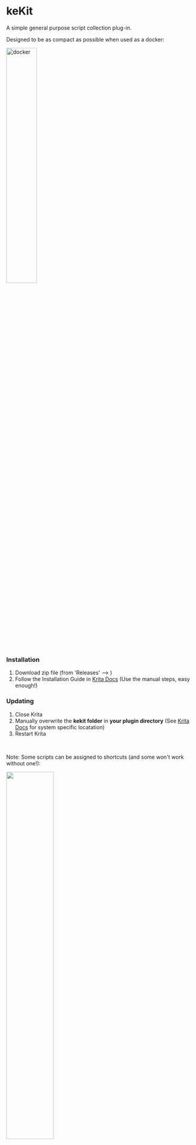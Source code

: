 # keKit [](#)  

A simple general purpose script collection plug-in. 

Designed to be as compact as possible when used as a docker:

<img width="40%" alt="docker" src="https://github.com/user-attachments/assets/8d6fc693-c39c-4541-a459-2e6754f34a9e" />

&nbsp;
### Installation [](###)  
1. Download zip file (from 'Releases' --> )
3. Follow the Installation Guide in [Krita Docs](https://docs.krita.org/en/user_manual/python_scripting/install_custom_python_plugin.html#how-to-install-a-python-plugin) (Use the manual steps, easy enough!)
&nbsp;
### Updating [](###)  
1. Close Krita
2. Manually overwrite the **kekit folder** in **your plugin directory** (See [Krita Docs](https://docs.krita.org/en/user_manual/python_scripting/install_custom_python_plugin.html#how-to-install-a-python-plugin) for system specific locatation)
3. Restart Krita
   
&nbsp;

Note: Some scripts can be assigned to shortcuts (and some won't work without one!):

<img width="50%" src="https://github.com/kedepot/keKit-Krita/assets/95410139/017ca795-6f67-4c4d-945c-5725ae1fcefe" />

&nbsp;
&nbsp;
## keKit Scripts: [](###)  

### Center 
Centers the selected/active layer  
Variants:
- H : Centers layer to Horizontal center (only)
- V : Centers layer to Vertical center (only)

&nbsp;
### keGrid
![img_grid](https://github.com/kedepot/keKit-Krita/assets/95410139/a9ae7e37-6be3-446e-8851-a0d492b27419)

Calculates a relative grid (with two subdivisions) based on the document size.  
- Will automatically clear "grid offset" values.
- Relative, but not "dynamic": Requires updating (toggle on/off) if your document size changes.  
- _Some smaller visual glitches may occur - it is just auto-calculating the regular fixed grid._

Options:
- **Snap**: Also toggles snapping on/off  
  _Note: <ins>Kritas layer snapping only uses **the mouse pointer**</ins>_  
         _A layer bounding box (or center) based grid snapping solution does not exist afaict_
- **3rd**: Uses Rule of Thirds instead for quad grid layout

&nbsp; 
### Batch
![img_batchexport](https://github.com/kedepot/keKit-Krita/assets/95410139/8bb6f406-a491-496a-8bb8-ada4a6a5e70b)

- Batch-exports paint, group, clone & vector **layers**, **set to visible**, from the current active document.
- Automatically creates a sub directory for the exports based on the document name & location
    - The document needs to be **saved** before the batch operation
- Visible **root** layers & groups that are named 'Fx', 'Background', "fg" or "bg" are **excluded**:
    - Useful for processing different groups with the *same effects* and/or *backdrop* (for example)
    - Capitalization indifferent - any style will work: fx, FX, Fx etc.

Options:
- **JPG**: keBatch uses JPG instead of PNG.
- Format Defaults: (override in ke_batch.py if needed)
  - PNG: Alpha, Level 0/Uncompressed. *For maximum speed now - [oxipng](https://github.com/oxipng/oxipng) (or [pngcrush](https://en.wikipedia.org/wiki/Pngcrush)) later*
  - JPG: 85%. *For WIP & quality insensitive use-cases*
    
#### BET
Batch Export Textures - a PBR game/vfx-ish texture export workflow:
  - Exports will be placed in the same dir as the doc (**not** in a generated sub-dir as Batch above)
  - Layers/groups named "b","d","r","m","ao","e","bump", "disp", "displacement", "roughness", "rough", "metal", "metallic", "emissive", or "mask",
    will be exported as **8-bit grayscale**
  - All others (such as "c" or "n") will be exported as **8-bit RGB**.
  - The layers/groups will use the document name as basename and add the the layer/group names as suffixes. E.g: "concrete01.kra" exports becomes "concrete01_c", "concrete01_r" etc. (if the layers are named "c" and "r")
  - Note: The export will autosave (saved doc must be latest, far less annoying than to forget...)
  - PNG-only. Level 0/Uncompressed. *For maximum speed now - [oxipng](https://github.com/oxipng/oxipng) (or [pngcrush](https://en.wikipedia.org/wiki/Pngcrush)) later*

*Note: Slow - it can take some time in big documents with a lot groups*

&nbsp;
### Half & Double
Scale selected layer 50% or 200%

&nbsp;
### Fit Bounds
Stretches selected layer to fit the document bounds  
Option:
- **Aspect**: Fit Bounds maintains aspect ratio of the layer

&nbsp;
### Transform Method
Choose preferred pixel transform processing method for Half, Double & Fit Bounds etc.
- Mitchell, Lanczos3 etc.

&nbsp;
### Average Color (AVG)
[![VIDEO DEMO](https://github.com/user-attachments/assets/471338e5-993b-49d3-b709-243bbfb6964f)][vid_avg]

[vid_avg]: https://github.com/kedepot/keKit-Krita/assets/95410139/984bff2e-867f-4d89-aca9-87c1fb493fff

Set selection (or entire layer, if you have no selection) to the average color of all the pixels.  
Ignores color from transparent pixels - for a better/expected average
- (F) Option:
  - FAST: (On) Limited pixel sample size for substantial speed increase (any image size)
  - ACCURATE: (Off) Process every single pixel for more accurate result (*Very* slow on large selections/images)  


&nbsp;
### chPack (RGBA Channel Packing)
![2023-10-23_16-51-23](https://github.com/kedepot/keKit-Krita/assets/95410139/e837f3d1-ee43-4093-9f3c-37b062778b28)

Automates Channel-packing 3-4 layers into a single image using the RGBA channels.  
Often used in real-time 3D. ['Splat-maps'](https://en.wikipedia.org/wiki/Texture_splatting) or ['ORM Textures'](https://docs.godotengine.org/en/stable/tutorials/3d/standard_material_3d.html) for example. 

- The "New" option toggled will create a new document for the setup
   
**To Export RGB (No Alpha Channel)**:
- Select 3 layers - **Select one by one in intended RGB order**
- Run **chPack** & the selected layers will be arranged in a group, prepared for export
- Export/save as usual  
  
**To Export RGBA**:  
The standard Krita PNG Export will erase data in the RGB channels when using Alpha.  
Instead, Kritas ["Split-Alpha"](https://docs.krita.org/en/reference_manual/layers_and_masks/split_alpha.html) feature is used for full RGBA channel export:  

- Select 4 Layers - in RGBA selection order
- Run **chPack** & the selected layers will be arranged in a group, prepared for export
- Use RMB on the created Group Transparency Mask (as the "Alpha Channel") and use *Split-Alpha / Save as Merged*


&nbsp;
### Tile
![kekit_krita_tile](https://github.com/user-attachments/assets/a017467a-b1aa-4fc5-a56a-061052863dc4)
Scales, duplicates and places 4 tiles (copies) of the selected layer to fit the image bounds 
- Make sure the layer is trimmed to image size!


&nbsp;
### Seamless Tiling (ST)
[![VIDEO DEMO](https://github.com/user-attachments/assets/d4d83bed-9656-459c-a57e-9c5952a090ff)][vid_st]

[vid_st]: https://github.com/user-attachments/assets/d4d83bed-9656-459c-a57e-9c5952a090ff

Simple 'cross-offset' seamless tiling - creates a group of masked layers.
- This is a very simple method, do not expect every case to work well 
- The mask is a regular PNG included in keKit, adjust to your liking if needed
- Tip: Tweak with Kritas Wrap-around mode.


&nbsp;
### Feedback: [](###)
Right here. Leave messages (with appropriate tags & description) in Issues tab at the top!

Alternatively, check the [keKit thread](https://krita-artists.org/t/kekit-for-krita/74504) on the krita-artists.org forum.
